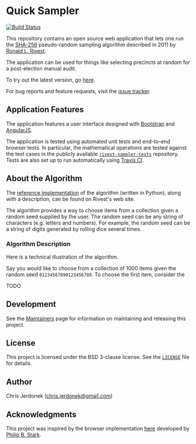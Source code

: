 Quick Sampler
=============

[![Build Status](https://travis-ci.org/cjerdonek/free-sampler.svg?branch=master)](https://travis-ci.org/cjerdonek/free-sampler)

This repository contains an open source web application that lets one
run the [SHA-256][sha-256] pseudo-random sampling algorithm described
in 2011 by [Ronald L. Rivest][rivest].

The application can be used for things like selecting precincts at
random for a post-election manual audit.

To try out the latest version, go [here][free-sampler-app].

For bug reports and feature requests, visit the [issue tracker][issue-tracker].


Application Features
--------------------

The application features a user interface designed with
[Bootstrap][bootstrap] and [AngularJS][angularjs].

The application is tested using automated unit tests and end-to-end
browser tests.  In particular, the mathematical operations are
tested against the test cases in the publicly available
[`rivest-sampler-tests`][sampler-tests] repository.  Tests are
also set up to run automatically using [Travis CI][travis-ci].


About the Algorithm
-------------------

The [reference implementation][rivest-impl] of the algorithm (written in
Python), along with a description, can be found on Rivest's web site.

The algorithm provides a way to choose items from a collection given
a random seed supplied by the user.  The random seed can be any string
of characters (e.g. letters and numbers).  For example, the random seed
can be a string of digits generated by rolling dice several times.

### Algorithm Description

Here is a technical illustration of the algorithm.

Say you would like to choose from a collection of 1000 items given
the random seed `01234567890123456789`.  To choose the first item,
consider the

TODO

Development
-----------

See the [Maintainers][maintain] page for information on maintaining
and releasing this project.


License
-------

This project is licensed under the BSD 3-clause license.  See the
[`LICENSE`](LICENSE) file for details.


Author
------

Chris Jerdonek (<chris.jerdonek@gmail.com>)


Acknowledgments
---------------

This project was inspired by the browser implementation [here][stark-impl]
developed by [Philip B. Stark][stark].


[angularjs]: https://angularjs.org/
[bootstrap]: http://getbootstrap.com/
[free-sampler-app]: http://cjerdonek.github.io/free-sampler/
[issue-tracker]: https://github.com/cjerdonek/free-sampler/issues
[maintain]: docs/maintain.md
[rivest]: http://people.csail.mit.edu/rivest/
[rivest-impl]: http://people.csail.mit.edu/rivest/sampler.py
[sampler-tests]: https://github.com/cjerdonek/rivest-sampler-tests
[sha-256]: http://en.wikipedia.org/wiki/SHA-2
[stark]: http://www.stat.berkeley.edu/~stark/
[stark-impl]: http://www.stat.berkeley.edu/~stark/Java/Html/sha256Rand.htm
[travis-ci]: https://travis-ci.org/
